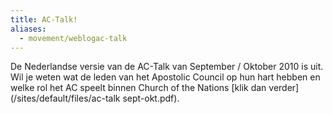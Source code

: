 ```yaml
---
title: AC-Talk!
aliases:
  - movement/weblogac-talk
---
```


De Nederlandse versie van de AC-Talk van September / Oktober 2010 is uit.  
Wil je weten wat de leden van het Apostolic Council op hun hart hebben en welke rol het AC speelt 
binnen Church of the Nations [klik dan verder](/sites/default/files/ac-talk sept-okt.pdf).
